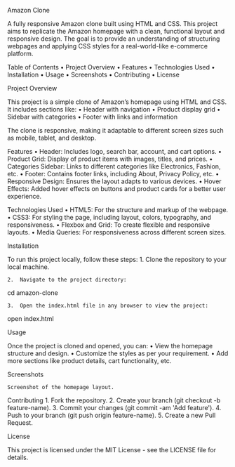 
Amazon Clone

A fully responsive Amazon clone built using HTML and CSS. This project aims to replicate the Amazon homepage with a clean, functional layout and responsive design. The goal is to provide an understanding of structuring webpages and applying CSS styles for a real-world-like e-commerce platform.

Table of Contents
	•	Project Overview
	•	Features
	•	Technologies Used
	•	Installation
	•	Usage
	•	Screenshots
	•	Contributing
	•	License

Project Overview

This project is a simple clone of Amazon’s homepage using HTML and CSS. It includes sections like:
	•	Header with navigation
	•	Product display grid
	•	Sidebar with categories
	•	Footer with links and information

The clone is responsive, making it adaptable to different screen sizes such as mobile, tablet, and desktop.

Features
	•	Header: Includes logo, search bar, account, and cart options.
	•	Product Grid: Display of product items with images, titles, and prices.
	•	Categories Sidebar: Links to different categories like Electronics, Fashion, etc.
	•	Footer: Contains footer links, including About, Privacy Policy, etc.
	•	Responsive Design: Ensures the layout adapts to various devices.
	•	Hover Effects: Added hover effects on buttons and product cards for a better user experience.

Technologies Used
	•	HTML5: For the structure and markup of the webpage.
	•	CSS3: For styling the page, including layout, colors, typography, and responsiveness.
	•	Flexbox and Grid: To create flexible and responsive layouts.
	•	Media Queries: For responsiveness across different screen sizes.

Installation

To run this project locally, follow these steps:
	1.	Clone the repository to your local machine.




	2.	Navigate to the project directory:

cd amazon-clone


	3.	Open the index.html file in any browser to view the project:

open index.html

Usage

Once the project is cloned and opened, you can:
	•	View the homepage structure and design.
	•	Customize the styles as per your requirement.
	•	Add more sections like product details, cart functionality, etc.

Screenshots

	Screenshot of the homepage layout.

Contributing
	1.	Fork the repository.
	2.	Create your branch (git checkout -b feature-name).
	3.	Commit your changes (git commit -am 'Add feature').
	4.	Push to your branch (git push origin feature-name).
	5.	Create a new Pull Request.

License

This project is licensed under the MIT License - see the LICENSE file for details.

